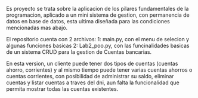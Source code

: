 Es proyecto se trata sobre la aplicacion de los pilares fundamentales de la programacion, aplicado a un mini sistema de gestion,
con permanencia de datos en base de datos, esta ultima diseñada para las condiciones mencionadas mas abajo.

El repositorio cuenta con 2 archivos:
1: main.py, con el menu de selecion y algunas funciones basicas
2: Lab2_poo.py, con las funcinalidades basicas de un sistema CRUD para la gestion de Cuentas bancarias.

En esta version, un cliente puede tener dos tipos de cuentas (cuentas ahorro, corrientes) y al mismo tiempo puede tener
varias cuentas ahorros o cuentas corrientes, con posibilidad de administrar su saldo, eliminar cuentas y listar cuentas
a traves del dni, aun falta la funcionalidad que permita mostrar todas las cuentas existentes.
